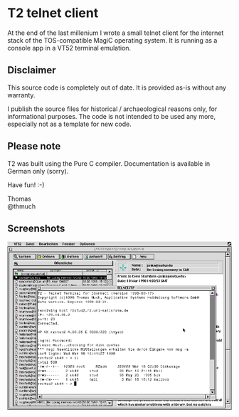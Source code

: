 # T2 telnet client

At the end of the last millenium I wrote a small telnet client for the internet stack of the TOS-compatible MagiC operating system.
It is running as a console app in a VT52 terminal emulation.

## Disclaimer

This source code is completely out of date. It is provided as-is without any warranty.

I publish the source files for historical / archaeological reasons only, for informational purposes.
The code is not intended to be used any more, especially not as a template for new code.

## Please note

T2 was built using the Pure C compiler. Documentation is available in German only (sorry).

Have fun! :-)

Thomas\
@thmuch


## Screenshots

![terminal window](doc/t2.gif)
